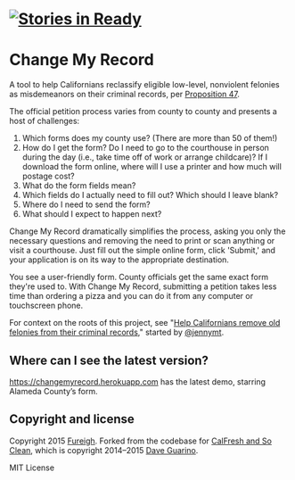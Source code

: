 [![Stories in Ready](https://badge.waffle.io/fureigh/change-my-record.png?label=ready&title=Ready)](https://waffle.io/fureigh/change-my-record)
=======
Change My Record
===========================

A tool to help Californians reclassify eligible low-level, nonviolent felonies as misdemeanors on their criminal records, per [Proposition 47](http://myprop47.org).

The official petition process varies from county to county and presents a host of challenges:
 1. Which forms does my county use? (There are more than 50 of them!)
 2. How do I get the form? Do I need to go to the courthouse in person during the day (i.e., take time off of work or arrange childcare)? If I download the form online, where will I use a printer and how much will postage cost?
 3. What do the form fields mean?
 4. Which fields do I actually need to fill out? Which should I leave blank?
 5. Where do I need to send the form?
 6. What should I expect to happen next?

Change My Record dramatically simplifies the process, asking you only the necessary questions and removing the need to print or scan anything or visit a courthouse. Just fill out the simple online form, click 'Submit,' and your application is on its way to the appropriate destination.

You see a user-friendly form. County officials get the same exact form they're used to. With Change My Record, submitting a petition takes less time than ordering a pizza and you can do it from any computer or touchscreen phone.

For context on the roots of this project, see "[Help Californians remove old felonies from their criminal records](https://github.com/codeforamerica/project-ideas/issues/64)," started by [@jennymt](https://github.com/jennymt).

## Where can I see the latest version?

https://changemyrecord.herokuapp.com has the latest demo, starring Alameda County&rsquo;s form.

## Copyright and license

Copyright 2015 [Fureigh](https://github.com/fureigh). Forked from the codebase for [CalFresh and So Clean](https://github.com/codeforamerica/calfresh-and-so-clean), which is copyright 2014–2015 [Dave Guarino](https://github.com/daguar).

MIT License
